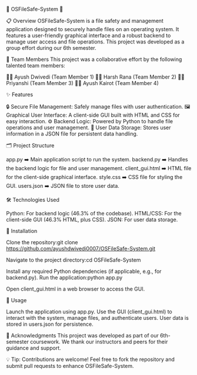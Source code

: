🌟 OSFileSafe-System 🌟

📋 Overview
OSFileSafe-System is a file safety and management application designed to securely handle files on an operating system. It features a user-friendly graphical interface and a robust backend to manage user access and file operations. This project was developed as a group effort during our 6th semester.

👥 Team Members
This project was a collaborative effort by the following talented team members:

🧑‍💻 Ayush Dwivedi (Team Member 1)
🧑‍💻 Harsh Rana (Team Member 2)
🧑‍💻 Priyanshi (Team Member 3)
🧑‍💻 Ayush Kairot (Team Member 4)


✨ Features

🔒 Secure File Management: Safely manage files with user authentication.
🖼️ Graphical User Interface: A client-side GUI built with HTML and CSS for easy interaction.
⚙️ Backend Logic: Powered by Python to handle file operations and user management.
💾 User Data Storage: Stores user information in a JSON file for persistent data handling.


🗂️ Project Structure

app.py ➡️ Main application script to run the system.
backend.py ➡️ Handles the backend logic for file and user management.
client_gui.html ➡️ HTML file for the client-side graphical interface.
style.css ➡️ CSS file for styling the GUI.
users.json ➡️ JSON file to store user data.


🛠️ Technologies Used
   

Python: For backend logic (46.3% of the codebase).
HTML/CSS: For the client-side GUI (46.3% HTML, plus CSS).
JSON: For user data storage.


🚀 Installation

Clone the repository:git clone https://github.com/ayushdwivedi0007/OSFileSafe-System.git


Navigate to the project directory:cd OSFileSafe-System


Install any required Python dependencies (if applicable, e.g., for backend.py).
Run the application:python app.py


Open client_gui.html in a web browser to access the GUI.


📖 Usage

Launch the application using app.py.
Use the GUI (client_gui.html) to interact with the system, manage files, and authenticate users.
User data is stored in users.json for persistence.


🙏 Acknowledgments
This project was developed as part of our 6th-semester coursework. We thank our instructors and peers for their guidance and support.

💡 Tip: Contributions are welcome! Feel free to fork the repository and submit pull requests to enhance OSFileSafe-System.
